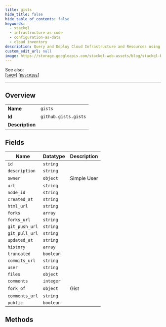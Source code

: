 ```yaml
---
title: gists
hide_title: false
hide_table_of_contents: false
keywords:
  - stackql
  - infrastructure-as-code
  - configuration-as-data
  - cloud inventory
description: Query and Deploy Cloud Infrastructure and Resources using SQL
custom_edit_url: null
image: https://storage.googleapis.com/stackql-web-assets/blog/stackql-blog-post-featured-image.png
---
```

  
    
See also:   
[[` SHOW `]](/docs/language-spec/show) [[` DESCRIBE `]](/docs/language-spec/describe)  
* * * 
## Overview
<table><tbody>
<tr><td><b>Name</b></td><td><code>gists</code></td></tr>
<tr><td><b>Id</b></td><td><code>github.gists.gists</code></td></tr>
<tr><td><b>Description</b></td><td></td></tr>
</tbody></table>

## Fields
| Name | Datatype | Description |
| ---- | -------- | ----------- |
| `id` | `string` |  |
| `description` | `string` |  |
| `owner` | `object` | Simple User |
| `url` | `string` |  |
| `node_id` | `string` |  |
| `created_at` | `string` |  |
| `html_url` | `string` |  |
| `forks` | `array` |  |
| `forks_url` | `string` |  |
| `git_push_url` | `string` |  |
| `git_pull_url` | `string` |  |
| `updated_at` | `string` |  |
| `history` | `array` |  |
| `truncated` | `boolean` |  |
| `commits_url` | `string` |  |
| `user` | `string` |  |
| `files` | `object` |  |
| `comments` | `integer` |  |
| `fork_of` | `object` | Gist |
| `comments_url` | `string` |  |
| `public` | `boolean` |  |
## Methods
